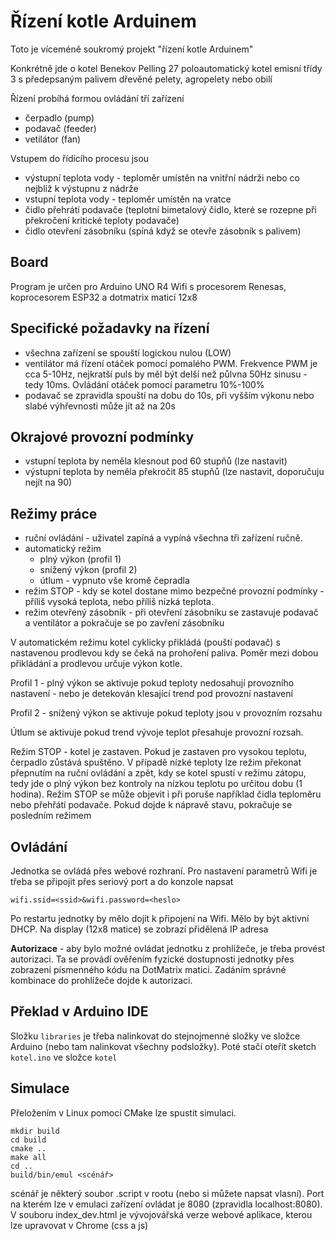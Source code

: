 # Řízení kotle Arduinem

Toto je víceméně soukromý projekt "řízení kotle Arduinem"

Konkrétně jde o kotel Benekov Pelling 27 poloautomatický kotel emisní třídy 3 s předepsaným palivem dřevěné pelety, agropelety nebo obilí

Řízení probíhá formou ovládání tří zařízení
- čerpadlo (pump)
- podavač (feeder)
- vetilátor (fan)

Vstupem do řídícího procesu jsou
- výstupní teplota vody - teploměr umístěn na vnitřní nádrži nebo co nejblíž k výstupnu z nádrže
- vstupní teplota vody - teploměr umístěn na vratce 
- čidlo přehrátí podavače (teplotní bimetalový čidlo, které se rozepne při překročení kritické teploty podavače)
- čidlo otevření zásobníku (spíná když se otevře zásobník s palivem)

## Board

Program je určen pro Arduino UNO R4 Wifi  s procesorem Renesas, koprocesorem ESP32 a dotmatrix maticí 12x8

## Specifické požadavky na řízení

- všechna zařízení se spouští logickou nulou (LOW)
- ventilátor má řízení otáček pomocí pomalého PWM. Frekvence PWM je cca 5-10Hz, nejkratší puls by měl být delší než půlvna 50Hz sinusu - tedy 10ms. Ovládání otáček pomocí parametru 10%-100%
- podavač se zpravidla spouští na dobu do 10s, při vyšším výkonu nebo slabé výhřevnosti může jít až na 20s


## Okrajové provozní podmínky

- vstupní teplota by neměla klesnout pod 60 stupňů (lze nastavit)
- výstupní teplota by neměla překročit 85 stupňů (lze nastavit, doporučuju nejít na 90)

## Režimy práce

- ruční ovládání - uživatel zapíná a vypíná všechna tři zařízení ručně.
- automatický režim 
    - plný výkon (profil 1)
    - snížený výkon (profil 2)
    - útlum - vypnuto vše kromě čepradla
- režim STOP - kdy se kotel dostane mimo bezpečné provozní podmínky - příliš vysoká teplota, nebo příliš nízká teplota. 
- režim otevřený zásobník - při otevření zásobníku se zastavuje podavač a ventilátor a pokračuje se po zavření zásobníku

V automatickém režimu kotel cyklicky přikládá (pouští podavač) s nastavenou prodlevou kdy se čeká na prohoření paliva. Poměr mezi dobou přikládání a prodlevou určuje výkon kotle. 

Profil 1 - plný výkon se aktivuje pokud teploty nedosahují provozního nastavení - nebo je detekován klesající trend pod provozní nastavení

Profil 2 - snížený výkon se aktivuje pokud teploty jsou v provozním rozsahu

Útlum  se aktivuje pokud trend vývoje teplot přesahuje provozní rozsah. 

Režim STOP - kotel je zastaven. Pokud je zastaven pro vysokou teplotu, čerpadlo zůstává spuštěno. V případě nízké teploty lze režim překonat přepnutím na ruční ovládání a zpět, kdy se kotel spustí v režimu zátopu, tedy jde o plný výkon bez kontroly na nízkou teplotu po určitou dobu (1 hodina). Režim STOP se může objevit i při poruše například čidla teploměru nebo přehřátí podavače. Pokud dojde k nápravě stavu, pokračuje se posledním režimem

## Ovládání

Jednotka se ovládá přes webové rozhraní. Pro nastavení parametrů Wifi je třeba se připojit přes seriový port a do konzole napsat

```
wifi.ssid=<ssid>&wifi.password=<heslo>
```

Po restartu jednotky by mělo dojít k připojení na Wifi. Mělo by být aktivní DHCP. Na display (12x8 matice) se zobrazí přidělená IP adresa

**Autorizace** - aby bylo možné ovládat jednotku z prohlížeče, je třeba provést autorizaci. Ta se provádí ověřením fyzické dostupnosti jednotky přes zobrazení písmenného kódu na DotMatrix matici. Zadáním správné kombinace do prohlížeče dojde k autorizaci.

## Překlad v Arduino IDE

Složku `libraries` je třeba nalinkovat do stejnojmenné složky ve složce Arduino (nebo tam nalinkovat všechny podsložky). Poté stačí oteřít sketch `kotel.ino` ve složce `kotel`

## Simulace

Přeložením v Linux pomocí CMake lze spustit simulaci.

```
mkdir build
cd build
cmake ..
make all
cd ..
build/bin/emul <scénář>
```

scénář je některý soubor .script v rootu (nebo si můžete napsat vlasní). Port na kterém lze v emulaci zařízení ovládat je 8080 (zpravidla localhost:8080). V souboru index_dev.html je vývojovářská verze webové aplikace, kterou lze upravovat v Chrome (css a js)







